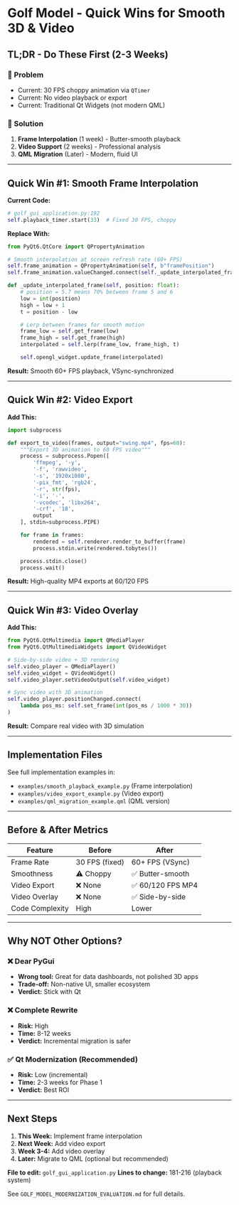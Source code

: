 # Golf Model - Quick Wins for Smooth 3D & Video

## TL;DR - Do These First (2-3 Weeks)

### 🎯 Problem
- Current: 30 FPS choppy animation via `QTimer`
- Current: No video playback or export
- Current: Traditional Qt Widgets (not modern QML)

### 🚀 Solution
1. **Frame Interpolation** (1 week) - Butter-smooth playback
2. **Video Support** (2 weeks) - Professional analysis
3. **QML Migration** (Later) - Modern, fluid UI

---

## Quick Win #1: Smooth Frame Interpolation

**Current Code:**
```python
# golf_gui_application.py:192
self.playback_timer.start(33)  # Fixed 30 FPS, choppy
```

**Replace With:**
```python
from PyQt6.QtCore import QPropertyAnimation

# Smooth interpolation at screen refresh rate (60+ FPS)
self.frame_animation = QPropertyAnimation(self, b"framePosition")
self.frame_animation.valueChanged.connect(self._update_interpolated_frame)

def _update_interpolated_frame(self, position: float):
    # position = 5.7 means 70% between frame 5 and 6
    low = int(position)
    high = low + 1
    t = position - low

    # Lerp between frames for smooth motion
    frame_low = self.get_frame(low)
    frame_high = self.get_frame(high)
    interpolated = self.lerp(frame_low, frame_high, t)

    self.opengl_widget.update_frame(interpolated)
```

**Result:** Smooth 60+ FPS playback, VSync-synchronized

---

## Quick Win #2: Video Export

**Add This:**
```python
import subprocess

def export_to_video(frames, output="swing.mp4", fps=60):
    """Export 3D animation to 60 FPS video"""
    process = subprocess.Popen([
        'ffmpeg', '-y',
        '-f', 'rawvideo',
        '-s', '1920x1080',
        '-pix_fmt', 'rgb24',
        '-r', str(fps),
        '-i', '-',
        '-vcodec', 'libx264',
        '-crf', '18',
        output
    ], stdin=subprocess.PIPE)

    for frame in frames:
        rendered = self.renderer.render_to_buffer(frame)
        process.stdin.write(rendered.tobytes())

    process.stdin.close()
    process.wait()
```

**Result:** High-quality MP4 exports at 60/120 FPS

---

## Quick Win #3: Video Overlay

**Add This:**
```python
from PyQt6.QtMultimedia import QMediaPlayer
from PyQt6.QtMultimediaWidgets import QVideoWidget

# Side-by-side video + 3D rendering
self.video_player = QMediaPlayer()
self.video_widget = QVideoWidget()
self.video_player.setVideoOutput(self.video_widget)

# Sync video with 3D animation
self.video_player.positionChanged.connect(
    lambda pos_ms: self.set_frame(int(pos_ms / 1000 * 30))
)
```

**Result:** Compare real video with 3D simulation

---

## Implementation Files

See full implementation examples in:
- `examples/smooth_playback_example.py` (Frame interpolation)
- `examples/video_export_example.py` (Video export)
- `examples/qml_migration_example.qml` (QML version)

---

## Before & After Metrics

| Feature | Before | After |
|---------|--------|-------|
| Frame Rate | 30 FPS (fixed) | 60+ FPS (VSync) |
| Smoothness | ⚠️ Choppy | ✅ Butter-smooth |
| Video Export | ❌ None | ✅ 60/120 FPS MP4 |
| Video Overlay | ❌ None | ✅ Side-by-side |
| Code Complexity | High | Lower |

---

## Why NOT Other Options?

### ❌ Dear PyGui
- **Wrong tool:** Great for data dashboards, not polished 3D apps
- **Trade-off:** Non-native UI, smaller ecosystem
- **Verdict:** Stick with Qt

### ❌ Complete Rewrite
- **Risk:** High
- **Time:** 8-12 weeks
- **Verdict:** Incremental migration is safer

### ✅ Qt Modernization (Recommended)
- **Risk:** Low (incremental)
- **Time:** 2-3 weeks for Phase 1
- **Verdict:** Best ROI

---

## Next Steps

1. **This Week:** Implement frame interpolation
2. **Next Week:** Add video export
3. **Week 3-4:** Add video overlay
4. **Later:** Migrate to QML (optional but recommended)

**File to edit:** `golf_gui_application.py`
**Lines to change:** 181-216 (playback system)

See `GOLF_MODEL_MODERNIZATION_EVALUATION.md` for full details.
